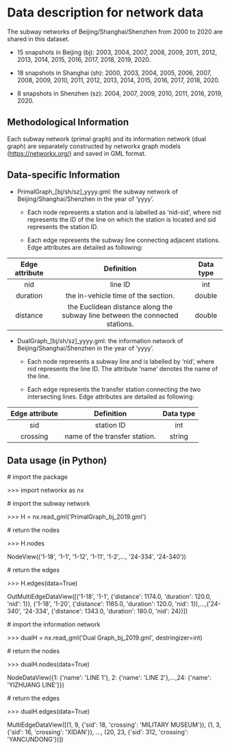 ﻿# Data description for network data

The subway networks of Beijing/Shanghai/Shenzhen from 2000 to 2020 are shared in this dataset. 

- 15 snapshots in Beijing (bj): 2003, 2004, 2007, 2008, 2009, 2011, 2012, 2013, 2014, 2015, 2016, 2017, 2018, 2019, 2020.

- 18 snapshots in Shanghai (sh): 2000, 2003, 2004, 2005, 2006, 2007, 2008, 2009, 2010, 2011, 2012, 2013, 2014, 2015, 2016, 2017, 2018, 2020.

- 8 snapshots in Shenzhen (sz): 2004, 2007, 2009, 2010, 2011, 2016, 2019, 2020.

## Methodological Information

Each subway network (primal graph) and its information network (dual graph) are separately constructed by networkx graph models (https://networkx.org/) and saved in GML format.

## Data-specific Information

- PrimalGraph\_[bj/sh/sz]\_yyyy.gml: the subway network of Beijing/Shanghai/Shenzhen in the year of ‘yyyy’. 

	* Each node represents a station and is labelled as ‘nid-sid’, where nid represents the ID of the line on which the station is located and sid represents the station ID.

	* Each edge represents the subway line connecting adjacent stations. Edge attributes are detailed as following:


|**Edge attribute**|**Definition**|**Data type**|
| :-: | :-: | :-: |
|nid|line ID |int|
|duration|the in-vehicle time of the section.|double|
|distance|the Euclidean distance along the subway line between the connected stations.|double|

- DualGraph\_[bj/sh/sz]\_yyyy.gml: the information network of Beijing/Shanghai/Shenzhen in the year of ‘yyyy’. 

	* Each node represents a subway line and is labelled by ‘nid’, where nid represents the line ID. The attribute ‘name’ denotes the name of the line.

	* Each edge represents the transfer station connecting the two intersecting lines. Edge attributes are detailed as following:


|**Edge attribute**|**Definition**|**Data type**|
| :-: | :-: | :-: |
|sid|station ID |int|
|crossing|name of the transfer station.|string|


## Data usage (in Python)

\# import the package

\>>> import networkx as nx

\# import the subway network

\>>> H = nx.read\_gml('PrimalGraph\_bj\_2019.gml')


\# return the nodes

\>>> H.nodes

NodeView(('1-18', '1-1', '1-12', '1-11', '1-2',…, '24-334', '24-340'))

\# return the edges

\>>> H.edges(data=True)

OutMultiEdgeDataView([('1-18', '1-1', {'distance': 1174.0, 'duration': 120.0, 'nid': 1}), ('1-18', '1-20', {'distance': 1165.0, 'duration': 120.0, 'nid': 1}),…,('24-340', '24-334', {'distance': 1343.0, 'duration': 180.0, 'nid': 24})])

\# import the information network

\>>> dualH = nx.read\_gml('Dual Graph\_bj\_2019.gml', destringizer=int)

\# return the nodes

\>>> dualH.nodes(data=True)

NodeDataView({1: {'name': 'LINE 1'}, 2: {'name': 'LINE 2'},…,24: {'name': 'YIZHUANG LINE'}})

\# return the edges

\>>> dualH.edges(data=True)

MultiEdgeDataView([(1, 9, {'sid': 18, 'crossing': 'MILITARY MUSEUM'}), (1, 3, {'sid': 16, 'crossing': 'XIDAN'}), …, (20, 23, {'sid': 312, 'crossing': 'YANCUNDONG'})])


